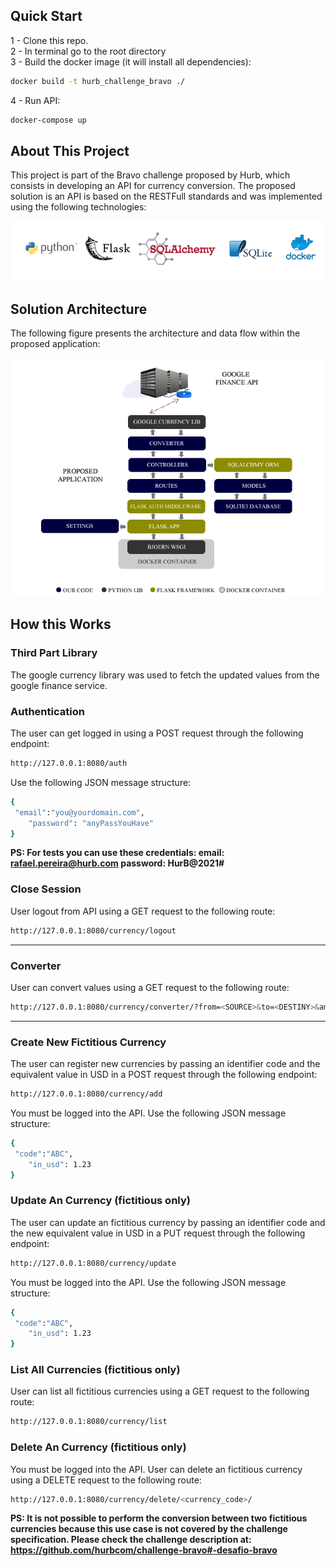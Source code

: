 
## Quick Start

1 - Clone this repo.<br>
2 - In terminal go to the root directory<br>
3 - Build the docker image (it will install all dependencies):
```bash
docker build -t hurb_challenge_bravo ./
```
4 - Run API:
```bash
docker-compose up
```

## About This Project
This project is part of the Bravo challenge proposed by Hurb, which consists in developing an API for currency conversion.
The proposed solution is an API is based on the RESTFull standards and was implemented using the following technologies:
<p align="center">
  <img src="misc/images/core_technologies.fw.png" alt="Core technologies involved" />
</p>


## Solution Architecture
The following figure presents the architecture and data flow within the proposed application:

<p align="center">
  <img src="misc/images/archteture.fw.png" alt="Solution Architecture" />
</p>

## How this Works

### Third Part Library
The google currency library was used to fetch the updated values from the google finance service.

### Authentication
The user can get logged in using a POST request through the following endpoint:

```bash
http://127.0.0.1:8080/auth
```
Use the following JSON message structure:

```bash
{
 "email":"you@yourdomain.com",
    "password": "anyPassYouHave"
}
```

 **PS: For tests you can use these credentials: email: rafael.pereira@hurb.com password: HurB@2021#**

### Close Session
User logout from API using a GET request to the following route:
```bash
http://127.0.0.1:8080/currency/logout
```

<hr>

### Converter
User can convert values using a GET request to the following route:
```bash
http://127.0.0.1:8080/currency/converter/?from=<SOURCE>&to=<DESTINY>&amount=<VALUE>
```

<hr>

### Create New Fictitious Currency
The user can register new currencies by passing an identifier code and the equivalent value in USD in a POST request through the following endpoint:

```bash
http://127.0.0.1:8080/currency/add
```
You must be logged into the API. Use the following JSON message structure:

```bash
{
 "code":"ABC",
    "in_usd": 1.23
}
```

### Update An Currency (fictitious only)
The user can update an fictitious currency by passing an identifier code and the new equivalent value in USD in a PUT request through the following endpoint:

```bash
http://127.0.0.1:8080/currency/update
```
You must be logged into the API. Use the following JSON message structure:

```bash
{
 "code":"ABC",
    "in_usd": 1.23
}
```

### List All Currencies (fictitious only)
User can list all fictitious currencies using a GET request to the following route:
```bash
http://127.0.0.1:8080/currency/list
```

###  Delete An Currency (fictitious only)
You must be logged into the API. User can delete an fictitious currency using a DELETE request to the following route:
```bash
http://127.0.0.1:8080/currency/delete/<currency_code>/
```



<!-- docker run -p 8080:80 -it -e APP_MODULE="server:api" myimage -->


**PS: It is not possible to perform the conversion between two fictitious currencies because this use case is not covered by the challenge specification. Please check the challenge description at: https://github.com/hurbcom/challenge-bravo#-desafio-bravo**






